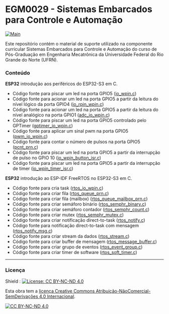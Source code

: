 # EGM0029 - Sistemas Embarcados para Controle e Automação

[![Main](https://img.shields.io/badge/main%20language-PT-blue)](/../../)

Este repositório contém o material de suporte utilizado na componente curricular Sistemas Embarcados para Controle e Automação do curso de Pós-Graduação em Engenharia Mecatrônica da Universidade Federal do Rio Grande do Norte (UFRN).

### Conteúdo

**ESP32** introdução aos periféricos do ESP32-S3 em C.

- Código fonte para piscar um led na porta GPIO5 ([io_wpin.c](https://github.com/sama-md/EGM0029/blob/main/perifericos/io_wpin.c))
- Código fonte para acionar um led na porta GPIO5 a partir da leitura do nível lógico da porta GPIO4 ([io_rpin_wpin.c](https://github.com/sama-md/EGM0029/blob/main/perifericos/io_rpin_wpin.c))
- Código fonte para acionar um led na porta GPIO5 a partir da leitura do nível analógico na porta GPIO1 ([adc_io_wpin.c](https://github.com/sama-md/EGM0029/blob/main/perifericos/adc_io_wpin.c))
- Código fonte para piscar um led na porta GPIO5 controlado pelo GPTimer ([gptimer_io_wpin.c](https://github.com/sama-md/EGM0029/blob/main/perifericos/gptimer_io_wpin.c))
- Código fonte para aplicar um sinal pwm na porta GPIO5 ([pwm_io_wpin.c](https://github.com/sama-md/EGM0029/blob/main/perifericos/pwm_io_wpin.c))
- Código fonte para contar o número de pulsos na porta GPIO5 ([pcnt_prn.c](https://github.com/sama-md/EGM0029/blob/main/perifericos/pcnt_prn.c))
- Código fonte para piscar um led na porta GPIO5 a partir da interrupção de pulso no GPIO 10 ([io_wpin_button_isr.c](https://github.com/sama-md/EGM0029/blob/main/perifericos/io_wpin_button_isr.c))
- Código fonte para piscar um led na porta GPIO5 a partir da interrupção de timer ([io_wpin_timer_isr.c](https://github.com/sama-md/EGM0029/blob/main/perifericos/io_wpin_timer_isr.c))

**ESP32** introdução ao ESP-IDF FreeRTOS no ESP32-S3 em C.
- Código fonte para cria task ([rtos_io_wpin.c](https://github.com/sama-md/EGM0029/blob/main/perifericos/rtos_io_wpin.c.c))
- Código fonte para criar fila ([rtos_queue_prn.c](https://github.com/sama-md/EGM0029/blob/main/perifericos/rtos_queue_prn.c.c))
- Código fonte para criar fila (mailbox) ([rtos_queue_mailbox_prn.c](https://github.com/sama-md/EGM0029/blob/main/perifericos/rtos_queue_mailbox_prn.c.c))
- Código fonte para criar semáforo binário ([rtos_semphr_binary.c](https://github.com/sama-md/EGM0029/blob/main/perifericos/rtos_semphr_binary.c.c))
- Código fonte para criar semáforo contador ([rtos_semphr_count.c](https://github.com/sama-md/EGM0029/blob/main/perifericos/rtos_semphr_count.c.c))
- Código fonte para criar mutex ([rtos_semphr_mutex.c](https://github.com/sama-md/EGM0029/blob/main/perifericos/rtos_semphr_mutex.c.c))
- Código fonte para criar notificação direct-to-task ([rtos_notify.c](https://github.com/sama-md/EGM0029/blob/main/perifericos/rtos_notify.c.c))
- Código fonte para notificação direct-to-task com mensagem ([rtos_notify_msg.c](https://github.com/sama-md/EGM0029/blob/main/perifericos/rtos_notify_msg.c.c))
- Código fonte para criar stream da dados ([rtos_stream.c](https://github.com/sama-md/EGM0029/blob/main/perifericos/rtos_stream.c.c))
- Código fonte para criar buffer de mensagem ([rtos_message_buffer.c](https://github.com/sama-md/EGM0029/blob/main/perifericos/rtos_message_buffer.c.c))
- Código fonte para criar grupo de eventos ([rtos_event_group.c](https://github.com/sama-md/EGM0029/blob/main/perifericos/rtos_event_group.c.c))
- Código fonte para criar timer de software ([rtos_soft_timer.c](https://github.com/sama-md/EGM0029/blob/main/perifericos/rtos_soft_timer.c.c))

---
### Licença

Shield : [![License: CC BY-NC-ND 4.0](https://img.shields.io/badge/License-CC%20BY--NC--ND%204.0-lightgrey)](https://creativecommons.org/licenses/by-nc-nd/4.0/)

Esta obra tem a [licença Creative Commons Atribuição-NãoComercial-SemDerivações 4.0 Internacional](https://creativecommons.org/licenses/by-nc-nd/4.0/deed.pt_BR).

[![CC BY-NC-ND 4.0](https://licensebuttons.net/l/by-nc-nd/4.0/88x31.png)](https://creativecommons.org/licenses/by-nc-nd/4.0/deed.pt_BR)

 
